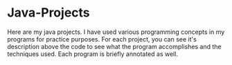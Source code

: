 # Java-Projects
Here are my java projects. I have used various programming
concepts in my programs for practice purposes. For each project, 
you can see it's description above the code to see what the 
program accomplishes and the techniques used. Each program is 
briefly annotated as well. 
